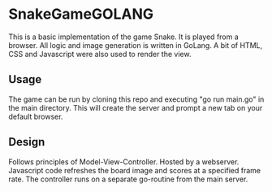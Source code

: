 # SnakeGameGOLANG
This is a basic implementation of the game Snake. It is played from a browser. All logic and image generation is written in GoLang.  A bit of HTML, CSS and Javascript were also used to render the view.

## Usage
The game can be run by cloning this repo and executing "go run main.go" in the main directory. This will create the server and prompt a new tab on your default browser.

## Design
Follows principles of Model-View-Controller. 
Hosted by a webserver. Javascript code refreshes the board image and scores at a specified frame rate. The controller runs on a separate go-routine from the main server.
